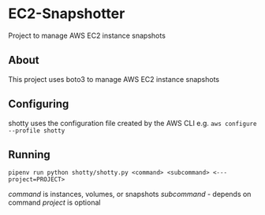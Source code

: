 # EC2-Snapshotter
Project to manage AWS EC2 instance snapshots

## About
This project uses boto3 to manage AWS EC2 instance snapshots

## Configuring
shotty uses the configuration file created by the AWS CLI e.g.
`aws configure --profile shotty`

## Running
`pipenv run python shotty/shotty.py <command> <subcommand> <---project=PROJECT>`

*command* is instances, volumes, or snapshots
*subcommand* - depends on command 
*project* is optional
